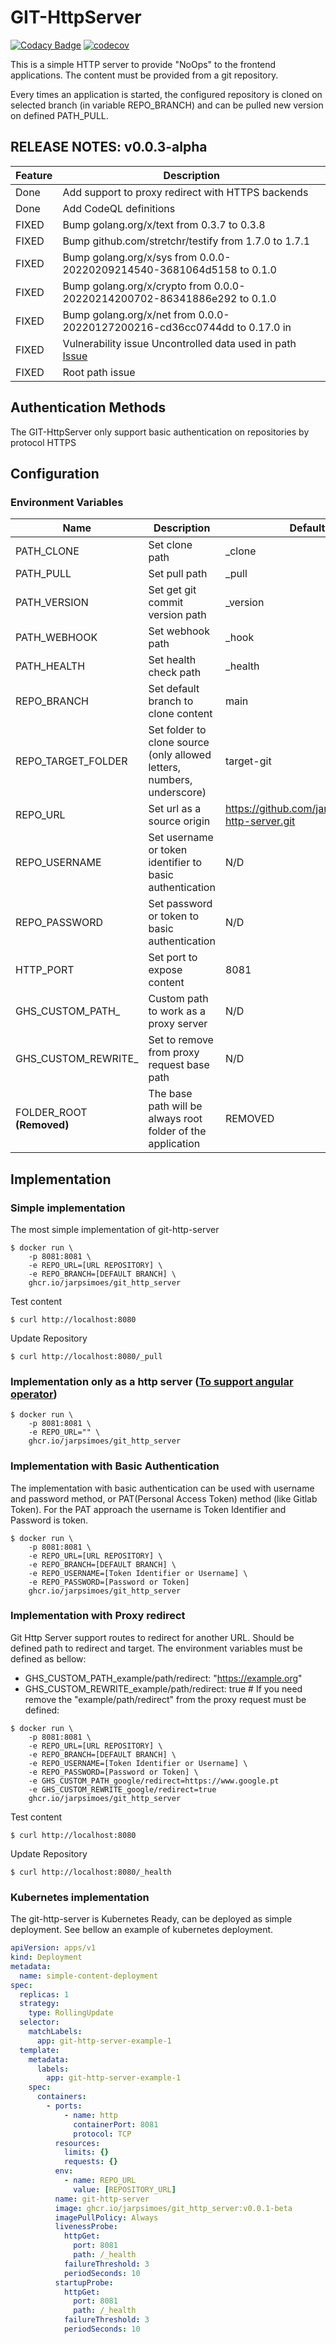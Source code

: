 # GIT-HttpServer

[![Codacy Badge](https://app.codacy.com/project/badge/Grade/b0fde431e29c4e3ba47560a973279fef)](https://www.codacy.com/gh/jarpsimoes/git-http-server/dashboard?utm_source=github.com&amp;utm_medium=referral&amp;utm_content=jarpsimoes/git-http-server&amp;utm_campaign=Badge_Grade)
[![codecov](https://codecov.io/gh/jarpsimoes/git-http-server/branch/main/graph/badge.svg?token=CCRRRCYLM1)](https://codecov.io/gh/jarpsimoes/git-http-server)

This is a simple HTTP server to provide "NoOps" to the frontend applications.
The content must be provided from a git repository. 

Every times an application is started, the configured repository is cloned on 
selected branch (in variable REPO_BRANCH) and can be pulled new version on defined PATH_PULL.

## RELEASE NOTES: v0.0.3-alpha

| Feature | Description                                                                                                        |
|---------|--------------------------------------------------------------------------------------------------------------------|
| Done    | Add support to proxy redirect with HTTPS backends                                                                  |
| Done    | Add CodeQL definitions                                                                                             |
| FIXED   | Bump golang.org/x/text from 0.3.7 to 0.3.8                                                                         |
| FIXED   | Bump github.com/stretchr/testify from 1.7.0 to 1.7.1                                                               |
| FIXED   | Bump golang.org/x/sys from 0.0.0-20220209214540-3681064d5158 to 0.1.0                                              |
| FIXED   | Bump golang.org/x/crypto from 0.0.0-20220214200702-86341886e292 to 0.1.0                                           |
| FIXED   | Bump golang.org/x/net from 0.0.0-20220127200216-cd36cc0744dd to 0.17.0 in                                          |
| FIXED   | Vulnerability issue Uncontrolled data used in path [Issue](https://github.com/jarpsimoes/git-http-server/issues/8) |
| FIXED   | Root path issue                                                                                                    |

## Authentication Methods

The GIT-HttpServer only support basic authentication on repositories by protocol HTTPS

## Configuration

### Environment Variables
| Name                      | Description                                                            | Default                                           | Mandatory |
|---------------------------|------------------------------------------------------------------------|---------------------------------------------------|-----------|
| PATH_CLONE                | Set clone path                                                         | _clone                                            | Yes       |
| PATH_PULL                 | Set pull path                                                          | _pull                                             | Yes       |
| PATH_VERSION              | Set get git commit version path                                        | _version                                          | Yes       |
| PATH_WEBHOOK              | Set webhook path                                                       | _hook                                             | Yes       |
| PATH_HEALTH               | Set health check path                                                  | _health                                           | Yes       |
| REPO_BRANCH               | Set default branch to clone content                                    | main                                              | No        |
| REPO_TARGET_FOLDER        | Set folder to clone source (only allowed letters, numbers, underscore) | target-git                                        | No        |
| REPO_URL                  | Set url as a source origin                                             | https://github.com/jarpsimoes/git-http-server.git | No        |
| REPO_USERNAME             | Set username or token identifier to basic authentication               | N/D                                               | No        |
| REPO_PASSWORD             | Set password or token to basic authentication                          | N/D                                               | No        |
| HTTP_PORT                 | Set port to expose content                                             | 8081                                              | Yes       |
| GHS_CUSTOM_PATH_<path>    | Custom path to work as a proxy server                                  | N/D                                               | No        |
| GHS_CUSTOM_REWRITE_<path> | Set to remove from proxy request base path                             | N/D                                               | No        |
| FOLDER_ROOT **(Removed)** | The base path will be always root folder of the application            | REMOVED                                           | N/D       |


## Implementation

### Simple implementation

The most simple implementation of git-http-server
```shell
$ docker run \ 
    -p 8081:8081 \
    -e REPO_URL=[URL REPOSITORY] \
    -e REPO_BRANCH=[DEFAULT BRANCH] \
    ghcr.io/jarpsimoes/git_http_server
```
Test content
```shell
$ curl http://localhost:8080
```

Update Repository
````shell
$ curl http://localhost:8080/_pull
````

### Implementation only as a http server ([To support angular operator](https://github.com/jarpsimoes/git-http-server-operator))

```shell
$ docker run \ 
    -p 8081:8081 \
    -e REPO_URL="" \
    ghcr.io/jarpsimoes/git_http_server
```


### Implementation with Basic Authentication

The implementation with basic authentication can be used with username and password method, or PAT(Personal Access Token) method (like Gitlab Token).
For the PAT approach the username is Token Identifier and Password is token.

```shell
$ docker run \ 
    -p 8081:8081 \
    -e REPO_URL=[URL REPOSITORY] \
    -e REPO_BRANCH=[DEFAULT BRANCH] \
    -e REPO_USERNAME=[Token Identifier or Username] \
    -e REPO_PASSWORD=[Password or Token]
    ghcr.io/jarpsimoes/git_http_server
```

### Implementation with Proxy redirect

Git Http Server support routes to redirect for another URL. Should be defined path to redirect and target. 
The environment variables must be defined as bellow:

- GHS_CUSTOM_PATH_example/path/redirect: "https://example.org"
- GHS_CUSTOM_REWRITE_example/path/redirect: true # If you need remove the "example/path/redirect" from the proxy request must be defined:

```shell
$ docker run \ 
    -p 8081:8081 \
    -e REPO_URL=[URL REPOSITORY] \
    -e REPO_BRANCH=[DEFAULT BRANCH] \
    -e REPO_USERNAME=[Token Identifier or Username] \
    -e REPO_PASSWORD=[Password or Token] \
    -e GHS_CUSTOM_PATH_google/redirect=https://www.google.pt
    -e GHS_CUSTOM_REWRITE_google/redirect=true
    ghcr.io/jarpsimoes/git_http_server
```

Test content
```shell
$ curl http://localhost:8080
```

Update Repository
````shell
$ curl http://localhost:8080/_health
````

### Kubernetes implementation

The git-http-server is Kubernetes Ready, can be deployed as simple deployment. See bellow an example of kubernetes deployment.

```yaml
apiVersion: apps/v1
kind: Deployment
metadata:
  name: simple-content-deployment
spec:
  replicas: 1
  strategy:
    type: RollingUpdate
  selector:
    matchLabels:
      app: git-http-server-example-1
  template:
    metadata:
      labels:
        app: git-http-server-example-1
    spec:
      containers:
        - ports:
            - name: http
              containerPort: 8081
              protocol: TCP
          resources:
            limits: {}
            requests: {}
          env:
            - name: REPO_URL
              value: [REPOSITORY_URL]
          name: git-http-server
          image: ghcr.io/jarpsimoes/git_http_server:v0.0.1-beta
          imagePullPolicy: Always
          livenessProbe:
            httpGet:
              port: 8081
              path: /_health
            failureThreshold: 3
            periodSeconds: 10
          startupProbe:
            httpGet:
              port: 8081
              path: /_health
            failureThreshold: 3
            periodSeconds: 10
```
